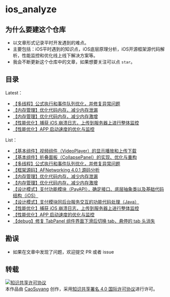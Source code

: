 # ios_analyze

## 为什么要建这个仓库

- 以文章形式记录平时开发遇到的难点。
- 主要包括：iOS平时遇到的知识点，iOS底层原理分析，iOS开源框架源代码解析，性能监控和优化线上线下解决方案等。
- 我会不断更新这个仓库中的文章，如果想要关注可以点 `star`。

## 目录

Latest：

- [【多线程】公式执行和事件队列优化，并修复异常问题](https://github.com/caosuyang/ios_analyze/blob/main/Analyze/Project/%E3%80%90%E5%A4%9A%E7%BA%BF%E7%A8%8B%E3%80%91%E5%85%AC%E5%BC%8F%E6%89%A7%E8%A1%8C%E5%92%8C%E4%BA%8B%E4%BB%B6%E9%98%9F%E5%88%97%E4%BC%98%E5%8C%96%EF%BC%8C%E5%B9%B6%E4%BF%AE%E5%A4%8D%E5%BC%82%E5%B8%B8%E9%97%AE%E9%A2%98.md)
- [【内存管理】优化代码内存，减少内存泄漏](https://github.com/caosuyang/ios_analyze/blob/main/Analyze/Project/%E3%80%90%E5%86%85%E5%AD%98%E7%AE%A1%E7%90%86%E3%80%91%E4%BC%98%E5%8C%96%E4%BB%A3%E7%A0%81%E5%86%85%E5%AD%98%EF%BC%8C%E5%87%8F%E5%B0%91%E5%86%85%E5%AD%98%E6%B3%84%E6%BC%8F%EF%BC%88Memory%20Leak%EF%BC%89%E9%97%AE%E9%A2%98.md)
- [【内存管理】优化代码内存，减少内存激增](https://github.com/caosuyang/ios_analyze/blob/main/Analyze/Project/%E3%80%90%E5%86%85%E5%AD%98%E7%AE%A1%E7%90%86%E3%80%91%E4%BC%98%E5%8C%96%E4%BB%A3%E7%A0%81%E5%86%85%E5%AD%98%EF%BC%8C%E5%87%8F%E5%B0%91%E5%86%85%E5%AD%98%E6%BF%80%E5%A2%9E%EF%BC%88Memory%20Overflow%EF%BC%89%E9%97%AE%E9%A2%98.md)
- [【性能优化】捕获 iOS 崩溃日志，上传到服务器上进行整体监控](https://github.com/caosuyang/ios_analyze/blob/main/Analyze/Project/%E3%80%90%E6%80%A7%E8%83%BD%E4%BC%98%E5%8C%96%E3%80%91%E6%8D%95%E8%8E%B7%20iOS%20%E5%B4%A9%E6%BA%83%E6%97%A5%E5%BF%97%EF%BC%8C%E4%B8%8A%E4%BC%A0%E5%88%B0%E6%9C%8D%E5%8A%A1%E5%99%A8%E4%B8%8A%E8%BF%9B%E8%A1%8C%E6%95%B4%E4%BD%93%E7%9B%91%E6%8E%A7.md)
- [【性能优化】APP 启动速度的优化与监控](https://github.com/caosuyang/ios_analyze/blob/main/Analyze/Project/%E3%80%90%E6%80%A7%E8%83%BD%E4%BC%98%E5%8C%96%E3%80%91APP%20%E5%90%AF%E5%8A%A8%E9%80%9F%E5%BA%A6%E7%9A%84%E4%BC%98%E5%8C%96%E4%B8%8E%E7%9B%91%E6%8E%A7.md)

List：

- [【基本组件】视频组件（VideoPlayer）的显示播放和上传下载](https://github.com/caosuyang/ios_analyze/blob/main/Analyze/Project/%E3%80%90%E5%9F%BA%E6%9C%AC%E7%BB%84%E4%BB%B6%E3%80%91%E8%A7%86%E9%A2%91%E7%BB%84%E4%BB%B6%EF%BC%88VideoPlayer%EF%BC%89%E7%9A%84%E6%98%BE%E7%A4%BA%E6%92%AD%E6%94%BE%E5%92%8C%E4%B8%8A%E4%BC%A0%E4%B8%8B%E8%BD%BD.md)
- [【基本组件】折叠面板（CollapsePanel）的实现、优化与重构](https://github.com/caosuyang/ios_analyze/blob/main/Analyze/Project/%E3%80%90%E5%9F%BA%E6%9C%AC%E7%BB%84%E4%BB%B6%E3%80%91%E6%8A%98%E5%8F%A0%E9%9D%A2%E6%9D%BF%EF%BC%88CollapsePanel%EF%BC%89%E7%9A%84%E5%AE%9E%E7%8E%B0%E3%80%81%E4%BC%98%E5%8C%96%E4%B8%8E%E9%87%8D%E6%9E%84.md)
- [【多线程】公式执行和事件队列优化，并修复异常问题](https://github.com/caosuyang/ios_analyze/blob/main/Analyze/Project/%E3%80%90%E5%A4%9A%E7%BA%BF%E7%A8%8B%E3%80%91%E5%85%AC%E5%BC%8F%E6%89%A7%E8%A1%8C%E5%92%8C%E4%BA%8B%E4%BB%B6%E9%98%9F%E5%88%97%E4%BC%98%E5%8C%96%EF%BC%8C%E5%B9%B6%E4%BF%AE%E5%A4%8D%E5%BC%82%E5%B8%B8%E9%97%AE%E9%A2%98.md)
- [【框架源码】AFNetworking 4.0.1 源码分析](https://github.com/caosuyang/ios_analyze/blob/main/Analyze/Project/%E3%80%90%E6%A1%86%E6%9E%B6%E6%BA%90%E7%A0%81%E3%80%91AFNetworking%204.0.1%20%E6%BA%90%E7%A0%81%E5%88%86%E6%9E%90.md)
- [【内存管理】优化代码内存，减少内存泄漏](https://github.com/caosuyang/ios_analyze/blob/main/Analyze/Project/%E3%80%90%E5%86%85%E5%AD%98%E7%AE%A1%E7%90%86%E3%80%91%E4%BC%98%E5%8C%96%E4%BB%A3%E7%A0%81%E5%86%85%E5%AD%98%EF%BC%8C%E5%87%8F%E5%B0%91%E5%86%85%E5%AD%98%E6%B3%84%E6%BC%8F%EF%BC%88Memory%20Leak%EF%BC%89%E9%97%AE%E9%A2%98.md)
- [【内存管理】优化代码内存，减少内存激增](https://github.com/caosuyang/ios_analyze/blob/main/Analyze/Project/%E3%80%90%E5%86%85%E5%AD%98%E7%AE%A1%E7%90%86%E3%80%91%E4%BC%98%E5%8C%96%E4%BB%A3%E7%A0%81%E5%86%85%E5%AD%98%EF%BC%8C%E5%87%8F%E5%B0%91%E5%86%85%E5%AD%98%E6%BF%80%E5%A2%9E%EF%BC%88Memory%20Overflow%EF%BC%89%E9%97%AE%E9%A2%98.md)
- [【设计模式】支付功能模块（PayAPI），确定接口、底层抽象类以及基础代码结构（iOS）](https://github.com/caosuyang/ios_analyze/blob/main/Analyze/Project/%E3%80%90%E8%AE%BE%E8%AE%A1%E6%A8%A1%E5%BC%8F%E3%80%91%E6%94%AF%E4%BB%98%E5%8A%9F%E8%83%BD%E6%A8%A1%E5%9D%97%EF%BC%88PayAPI%EF%BC%89%EF%BC%8C%E7%A1%AE%E5%AE%9A%E6%8E%A5%E5%8F%A3%E3%80%81%E5%BA%95%E5%B1%82%E6%8A%BD%E8%B1%A1%E7%B1%BB%E4%BB%A5%E5%8F%8A%E5%9F%BA%E7%A1%80%E4%BB%A3%E7%A0%81%E7%BB%93%E6%9E%84%EF%BC%88iOS%EF%BC%89.md)
- [【设计模式】支付模块同后台服务交互的功能代码处理（Java）](https://github.com/caosuyang/ios_analyze/blob/main/Analyze/Project/%E3%80%90%E8%AE%BE%E8%AE%A1%E6%A8%A1%E5%BC%8F%E3%80%91%E6%94%AF%E4%BB%98%E6%A8%A1%E5%9D%97%E5%90%8C%E5%90%8E%E5%8F%B0%E6%9C%8D%E5%8A%A1%E4%BA%A4%E4%BA%92%E7%9A%84%E5%8A%9F%E8%83%BD%E4%BB%A3%E7%A0%81%E5%A4%84%E7%90%86%EF%BC%88Java%EF%BC%89.md)
- [【性能优化】捕获 iOS 崩溃日志，上传到服务器上进行整体监控](https://github.com/caosuyang/ios_analyze/blob/main/Analyze/Project/%E3%80%90%E6%80%A7%E8%83%BD%E4%BC%98%E5%8C%96%E3%80%91%E6%8D%95%E8%8E%B7%20iOS%20%E5%B4%A9%E6%BA%83%E6%97%A5%E5%BF%97%EF%BC%8C%E4%B8%8A%E4%BC%A0%E5%88%B0%E6%9C%8D%E5%8A%A1%E5%99%A8%E4%B8%8A%E8%BF%9B%E8%A1%8C%E6%95%B4%E4%BD%93%E7%9B%91%E6%8E%A7.md)
- [【性能优化】APP 启动速度的优化与监控](https://github.com/caosuyang/ios_analyze/blob/main/Analyze/Project/%E3%80%90%E6%80%A7%E8%83%BD%E4%BC%98%E5%8C%96%E3%80%91APP%20%E5%90%AF%E5%8A%A8%E9%80%9F%E5%BA%A6%E7%9A%84%E4%BC%98%E5%8C%96%E4%B8%8E%E7%9B%91%E6%8E%A7.md)
- [【debug】修复 TabPanel 组件界面下滑后切换 tab，悬停的 tab 头消失](https://github.com/caosuyang/ios_analyze/blob/main/Analyze/Project/%E3%80%90debug%E3%80%91%E4%BF%AE%E5%A4%8D%20TabPanel%20%E7%BB%84%E4%BB%B6%E7%95%8C%E9%9D%A2%E4%B8%8B%E6%BB%91%E5%90%8E%E5%88%87%E6%8D%A2%20tab%EF%BC%8C%E6%82%AC%E5%81%9C%E7%9A%84%20tab%20%E5%A4%B4%E6%B6%88%E5%A4%B1.md)

## 勘误

+ 如果在文章中发现了问题，欢迎提交 PR 或者 issue

## 转载

<a rel="license" href="http://creativecommons.org/licenses/by/4.0/"><img alt="知识共享许可协议" style="border-width:0" src="https://i.creativecommons.org/l/by/4.0/88x31.png" /></a><br />本<span xmlns:dct="http://purl.org/dc/terms/" href="http://purl.org/dc/dcmitype/Text" rel="dct:type">作品</span>由 <a xmlns:cc="http://creativecommons.org/ns#" href="https://github.com/caosuyang/ios_analyze" property="cc:attributionName" rel="cc:attributionURL">CaoSuyang</a> 创作，采用<a rel="license" href="http://creativecommons.org/licenses/by/4.0/">知识共享署名 4.0 国际许可协议</a>进行许可。
